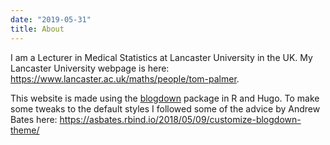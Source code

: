 ```yaml
---
date: "2019-05-31"
title: About
---
```


I am a Lecturer in Medical Statistics at Lancaster University in the UK. My Lancaster University webpage is here: https://www.lancaster.ac.uk/maths/people/tom-palmer.

This website is made using the [blogdown](https://bookdown.org/yihui/blogdown/) package in R and Hugo. To make some tweaks to the default styles I followed some of the advice by Andrew Bates here: https://asbates.rbind.io/2018/05/09/customize-blogdown-theme/
